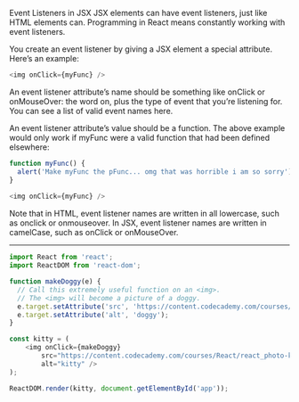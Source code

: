 Event Listeners in JSX
JSX elements can have event listeners, just like HTML elements can. Programming in React means constantly working with event listeners.

You create an event listener by giving a JSX element a special attribute. Here’s an example:

```js
<img onClick={myFunc} />
```

An event listener attribute’s name should be something like onClick or onMouseOver: the word on, plus the type of event that you’re listening for. You can see a list of valid event names here.

An event listener attribute’s value should be a function. The above example would only work if myFunc were a valid function that had been defined elsewhere:

```js
function myFunc() {
  alert('Make myFunc the pFunc... omg that was horrible i am so sorry');
}
 
<img onClick={myFunc} />
```

Note that in HTML, event listener names are written in all lowercase, such as onclick or onmouseover. In JSX, event listener names are written in camelCase, such as onClick or onMouseOver.

***

```js
import React from 'react';
import ReactDOM from 'react-dom';

function makeDoggy(e) {
  // Call this extremely useful function on an <img>.
  // The <img> will become a picture of a doggy.
  e.target.setAttribute('src', 'https://content.codecademy.com/courses/React/react_photo-puppy.jpeg');
  e.target.setAttribute('alt', 'doggy');
}

const kitty = (
	<img onClick={makeDoggy}
		src="https://content.codecademy.com/courses/React/react_photo-kitty.jpg" 
		alt="kitty" />
);

ReactDOM.render(kitty, document.getElementById('app'));
```